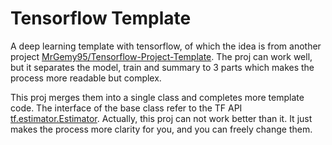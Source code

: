 # Tensorflow Template
A deep learning template with tensorflow, of which the idea is from another project [MrGemy95/Tensorflow-Project-Template](https://github.com/MrGemy95/Tensorflow-Project-Template#in-a-nutshell).
The proj can work well, but it separates the model, train and summary to 3 parts which makes the process more readable but complex. 

This proj merges them into a single class and completes more template code. The interface of the base class refer to the TF API [tf.estimator.Estimator](https://www.tensorflow.org/versions/master/api_docs/python/tf/estimator/Estimator).
Actually, this proj can not work better than it. It just makes the process more clarity for you, and you can freely change them.


# 
